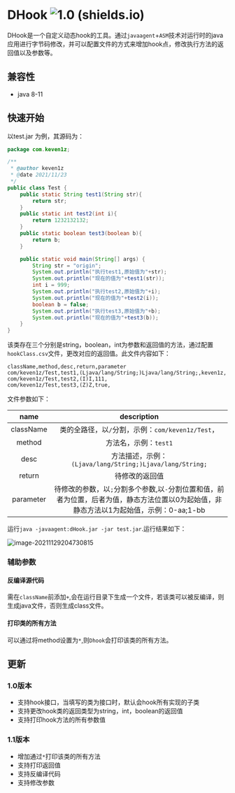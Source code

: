 # DHook ![1.0 (shields.io)](https://img.shields.io/badge/1.1-brightgreen.svg)
DHook是一个自定义动态hook的工具。通过`javaagent`+`ASM`技术对运行时的java应用进行字节码修改，并可以配置文件的方式来增加hook点，修改执行方法的返回值以及参数等。

## 兼容性
* java 8-11

## 快速开始
以test.jar 为例，其源码为：

```java
package com.keven1z;

/**
 * @author keven1z
 * @date 2021/11/23
 */
public class Test {
    public static String test1(String str){
        return str;
    }
    public static int test2(int i){
        return 1232132132;
    }
    public static boolean test3(boolean b){
        return b;
    }

    public static void main(String[] args) {
        String str = "origin";
        System.out.println("执行test1,原始值为"+str);
        System.out.println("现在的值为"+test1(str));
        int i = 999;
        System.out.println("执行test2,原始值为"+i);
        System.out.println("现在的值为"+test2(i));
        boolean b = false;
        System.out.println("执行test3,原始值为"+b);
        System.out.println("现在的值为"+test3(b));
    }
}

```
该类存在三个分别是string，boolean，int为参数和返回值的方法，通过配置`hookClass.csv`文件，更改对应的返回值。此文件内容如下：

```csv
className,method,desc,return,parameter
com/keven1z/Test,test1,(Ljava/lang/String;)Ljava/lang/String;,keven1z,
com/keven1z/Test,test2,(I)I,111,
com/keven1z/Test,test3,(Z)Z,true,
```
文件参数如下：

|   name    |                         description                          |
| :-------: | :----------------------------------------------------------: |
| className |      类的全路径，以`/`分割，示例：`com/keven1z/Test`，       |
|  method   |                    方法名，示例：`test1`                     |
|   desc    |   方法描述，示例：`(Ljava/lang/String;)Ljava/lang/String;`   |
|  return   |                        待修改的返回值                        |
| parameter | 待修改的参数，以`;`分割多个参数,以`-`分割位置和值，前者为位置，后者为值，静态方法位置以0为起始值，非静态方法以1为起始值，示例：0-aa;1-bb |



运行`java -javaagent:dHook.jar -jar test.jar`.运行结果如下：

![image-20211129204730815](https://typora-1253484559.cos.ap-shanghai.myqcloud.com/img/image-20211129204730815.png)

### 辅助参数

#### 反编译源代码

需在`className`前添加`+`,会在运行目录下生成一个文件，若该类可以被反编译，则生成java文件，否则生成class文件。

#### 打印类的所有方法

可以通过将method设置为`*`,则`Dhook`会打印该类的所有方法。

## 更新
### 1.0版本
* 支持hook接口，当填写的类为接口时，默认会hook所有实现的子类
* 支持更改hook类的返回类型为string，int，boolean的返回值
* 支持打印hook方法的所有参数值

### 1.1版本
* 增加通过`*`打印该类的所有方法
* 支持打印返回值
* 支持反编译代码
* 支持修改参数